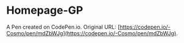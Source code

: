 # Homepage-GP

A Pen created on CodePen.io. Original URL: [https://codepen.io/-Cosmo/pen/mdZbWJg](https://codepen.io/-Cosmo/pen/mdZbWJg).

